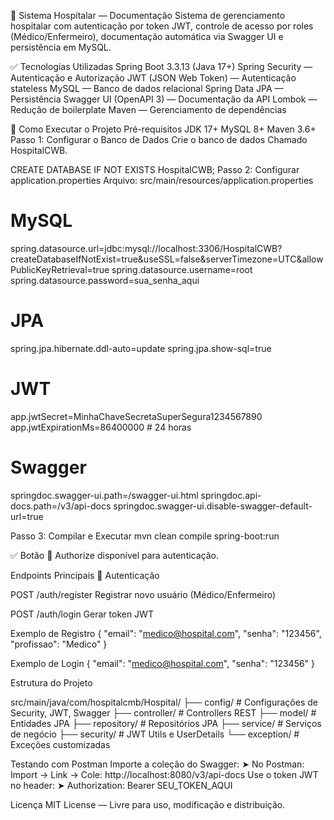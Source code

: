 🏥 Sistema Hospitalar — Documentação
Sistema de gerenciamento hospitalar com autenticação
por token JWT, controle de acesso por roles
(Médico/Enfermeiro), documentação automática
via Swagger UI e persistência em MySQL. 

✅ Tecnologias Utilizadas
Spring Boot 3.3.13 (Java 17+)
Spring Security — Autenticação e Autorização
JWT (JSON Web Token) — Autenticação stateless
MySQL — Banco de dados relacional
Spring Data JPA — Persistência
Swagger UI (OpenAPI 3) — Documentação da API
Lombok — Redução de boilerplate
Maven — Gerenciamento de dependências

🚀 Como Executar o Projeto
Pré-requisitos
JDK 17+
MySQL 8+
Maven 3.6+
Passo 1: Configurar o Banco de Dados
Crie o banco de dados Chamado HospitalCWB.

CREATE DATABASE IF NOT EXISTS HospitalCWB;
Passo 2: Configurar application.properties
Arquivo: src/main/resources/application.properties

# MySQL
spring.datasource.url=jdbc:mysql://localhost:3306/HospitalCWB?createDatabaseIfNotExist=true&useSSL=false&serverTimezone=UTC&allowPublicKeyRetrieval=true
spring.datasource.username=root
spring.datasource.password=sua_senha_aqui

# JPA
spring.jpa.hibernate.ddl-auto=update
spring.jpa.show-sql=true

# JWT
app.jwtSecret=MinhaChaveSecretaSuperSegura1234567890
app.jwtExpirationMs=86400000 # 24 horas

# Swagger
springdoc.swagger-ui.path=/swagger-ui.html
springdoc.api-docs.path=/v3/api-docs
springdoc.swagger-ui.disable-swagger-default-url=true

Passo 3: Compilar e Executar
mvn clean compile spring-boot:run

✅ Botão 🔐 Authorize disponível para autenticação.

Endpoints Principais
🔐 Autenticação

POST
/auth/register Registrar novo usuário (Médico/Enfermeiro)

POST
/auth/login Gerar token JWT

Exemplo de Registro
{
  "email": "medico@hospital.com",
  "senha": "123456",
  "profissao": "Medico"
}

Exemplo de Login
{
  "email": "medico@hospital.com",
  "senha": "123456"
}

Estrutura do Projeto

src/main/java/com/hospitalcmb/Hospital/
├── config/          # Configurações de Security, JWT, Swagger
├── controller/      # Controllers REST
├── model/           # Entidades JPA
├── repository/      # Repositórios JPA
├── service/         # Serviços de negócio
├── security/        # JWT Utils e UserDetails
└── exception/       # Exceções customizadas

Testando com Postman
Importe a coleção do Swagger:
➤ No Postman: Import → Link → Cole: http://localhost:8080/v3/api-docs
Use o token JWT no header:
➤ Authorization: Bearer SEU_TOKEN_AQUI

Licença
MIT License — Livre para uso, modificação e distribuição.
